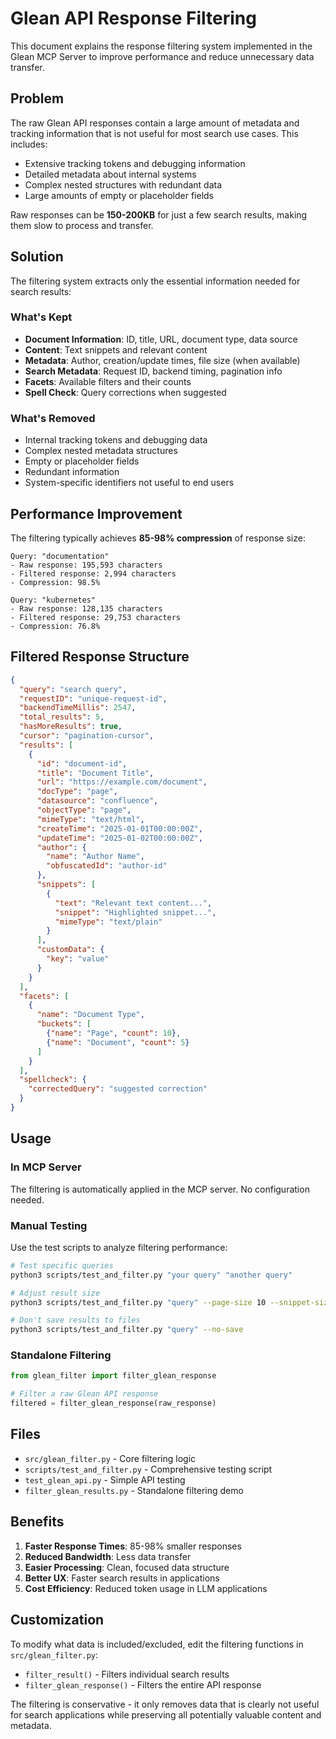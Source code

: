 # Glean API Response Filtering

This document explains the response filtering system implemented in the Glean MCP Server to improve performance and reduce unnecessary data transfer.

## Problem

The raw Glean API responses contain a large amount of metadata and tracking information that is not useful for most search use cases. This includes:

- Extensive tracking tokens and debugging information
- Detailed metadata about internal systems
- Complex nested structures with redundant data
- Large amounts of empty or placeholder fields

Raw responses can be **150-200KB** for just a few search results, making them slow to process and transfer.

## Solution

The filtering system extracts only the essential information needed for search results:

### What's Kept
- **Document Information**: ID, title, URL, document type, data source
- **Content**: Text snippets and relevant content
- **Metadata**: Author, creation/update times, file size (when available)
- **Search Metadata**: Request ID, backend timing, pagination info
- **Facets**: Available filters and their counts
- **Spell Check**: Query corrections when suggested

### What's Removed
- Internal tracking tokens and debugging data
- Complex nested metadata structures
- Empty or placeholder fields
- Redundant information
- System-specific identifiers not useful to end users

## Performance Improvement

The filtering typically achieves **85-98% compression** of response size:

```
Query: "documentation"
- Raw response: 195,593 characters
- Filtered response: 2,994 characters  
- Compression: 98.5%

Query: "kubernetes"  
- Raw response: 128,135 characters
- Filtered response: 29,753 characters
- Compression: 76.8%
```

## Filtered Response Structure

```json
{
  "query": "search query",
  "requestID": "unique-request-id",
  "backendTimeMillis": 2547,
  "total_results": 5,
  "hasMoreResults": true,
  "cursor": "pagination-cursor",
  "results": [
    {
      "id": "document-id",
      "title": "Document Title",
      "url": "https://example.com/document",
      "docType": "page",
      "datasource": "confluence",
      "objectType": "page",
      "mimeType": "text/html",
      "createTime": "2025-01-01T00:00:00Z",
      "updateTime": "2025-01-02T00:00:00Z",
      "author": {
        "name": "Author Name",
        "obfuscatedId": "author-id"
      },
      "snippets": [
        {
          "text": "Relevant text content...",
          "snippet": "Highlighted snippet...",
          "mimeType": "text/plain"
        }
      ],
      "customData": {
        "key": "value"
      }
    }
  ],
  "facets": [
    {
      "name": "Document Type",
      "buckets": [
        {"name": "Page", "count": 10},
        {"name": "Document", "count": 5}
      ]
    }
  ],
  "spellcheck": {
    "correctedQuery": "suggested correction"
  }
}
```

## Usage

### In MCP Server
The filtering is automatically applied in the MCP server. No configuration needed.

### Manual Testing
Use the test scripts to analyze filtering performance:

```bash
# Test specific queries
python3 scripts/test_and_filter.py "your query" "another query"

# Adjust result size
python3 scripts/test_and_filter.py "query" --page-size 10 --snippet-size 300

# Don't save results to files
python3 scripts/test_and_filter.py "query" --no-save
```

### Standalone Filtering
```python
from glean_filter import filter_glean_response

# Filter a raw Glean API response
filtered = filter_glean_response(raw_response)
```

## Files

- `src/glean_filter.py` - Core filtering logic
- `scripts/test_and_filter.py` - Comprehensive testing script
- `test_glean_api.py` - Simple API testing
- `filter_glean_results.py` - Standalone filtering demo

## Benefits

1. **Faster Response Times**: 85-98% smaller responses
2. **Reduced Bandwidth**: Less data transfer
3. **Easier Processing**: Clean, focused data structure
4. **Better UX**: Faster search results in applications
5. **Cost Efficiency**: Reduced token usage in LLM applications

## Customization

To modify what data is included/excluded, edit the filtering functions in `src/glean_filter.py`:

- `filter_result()` - Filters individual search results
- `filter_glean_response()` - Filters the entire API response

The filtering is conservative - it only removes data that is clearly not useful for search applications while preserving all potentially valuable content and metadata.
